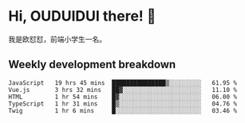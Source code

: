 # Hi, OUDUIDUI there!  👋

[comment]: <> ([<img align="right" width="50%" src="https://github-readme-stats.vercel.app/api?username=OUDUIDUI&theme=dark&show_icons=true">]&#40;https://metrics.lecoq.io/OUDUIDUI?template=classic&#41;)

我是欧怼怼，前端小学生一名。

##  Weekly development breakdown

<!--START_SECTION:waka-->
```text
JavaScript   19 hrs 45 mins  ███████████████▒░░░░░░░░░   61.95 % 
Vue.js       3 hrs 32 mins   ██▓░░░░░░░░░░░░░░░░░░░░░░   11.10 % 
HTML         1 hr 54 mins    █▓░░░░░░░░░░░░░░░░░░░░░░░   06.00 % 
TypeScript   1 hr 31 mins    █▒░░░░░░░░░░░░░░░░░░░░░░░   04.76 % 
Twig         1 hr 6 mins     █░░░░░░░░░░░░░░░░░░░░░░░░   03.46 % 
```
<!--END_SECTION:waka-->